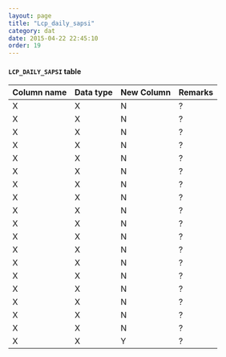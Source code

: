 ```yaml
---
layout: page
title: "Lcp_daily_sapsi"
category: dat
date: 2015-04-22 22:45:10
order: 19
---
```


#### ```LCP_DAILY_SAPSI``` table


Column name | Data type | New Column | Remarks
--- | --- | --- | ---
X | X | N | ?
X | X | N | ?
X | X | N | ?
X | X | N | ?
X | X | N | ?
X | X | N | ?
X | X | N | ?
X | X | N | ?
X | X | N | ?
X | X | N | ?
X | X | N | ?
X | X | N | ?
X | X | N | ?
X | X | N | ?
X | X | N | ?
X | X | N | ?
X | X | N | ?
X | X | N | ?
X | X | Y | ?
